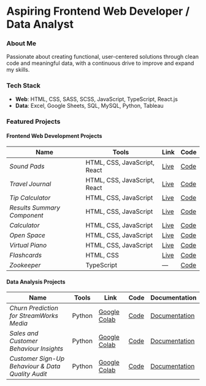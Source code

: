 # Aspiring Frontend Web Developer / Data Analyst

### About Me
Passionate about creating functional, user-centered solutions through clean code and meaningful data, with a continuous drive to improve and expand my skills.


### Tech Stack
* **Web**: HTML, CSS, SASS, SCSS, JavaScript, TypeScript, React.js
* **Data**: Excel, Google Sheets, SQL, MySQL, Python, Tableau


### Featured Projects

#### Frontend Web Development Projects

| **Name** | **Tools** | **Link** | **Code** |
| --- | --- | --- | --- |
| *Sound Pads* | HTML, CSS, JavaScript, React | [Live](https://camelia-osan.github.io/Sound-Pads/) | [Code](https://github.com/camelia-osan/Sound-Pads) |
| *Travel Journal* | HTML, CSS, JavaScript, React | [Live](https://camelia-osan.github.io/Travel-Journal/) | [Code](https://github.com/camelia-osan/Travel-Journal) |
| *Tip Calculator* | HTML, CSS, JavaScript | [Live](https://camelia-osan.github.io/Tip-Calculator/) | [Code](https://github.com/camelia-osan/Tip-Calculator) |
| *Results Summary Component* | HTML, CSS, JavaScript | [Live](https://camelia-osan.github.io/Results-Summary-Component/) | [Code](https://github.com/camelia-osan/Results-Summary-Component) |
| *Calculator* | HTML, CSS, JavaScript | [Live](https://camelia-osan.github.io/Calculator/) | [Code](https://github.com/camelia-osan/Calculator) |
| *Open Space* | HTML, CSS, JavaScript | [Live](https://camelia-osan.github.io/Open-Space/) | [Code](https://github.com/camelia-osan/Open-Space) |
| *Virtual Piano* | HTML, CSS, JavaScript | [Live](https://camelia-osan.github.io/Virtual-Piano/) | [Code](https://github.com/camelia-osan/Virtual-Piano) |
| *Flashcards* | HTML, CSS | [Live](https://camelia-osan.github.io/Flashcards/) | [Code](https://github.com/camelia-osan/Flashcards) | 
| *Zookeeper* | TypeScript | — | [Code](https://github.com/camelia-osan/Zookeeper) |

  
#### Data Analysis Projects

| **Name**  | **Tools** | **Link** | **Code** | **Documentation** |
| --- | --- | --- | --- | --- |
| *Churn Prediction for StreamWorks Media* | Python | [Google Colab](https://colab.research.google.com/drive/1KJzndkwjR3Jv7p8UhB87Fj9IuB8RjLsF?usp=sharing) | [Code](https://github.com/camelia-osan/Churn-Prediction-for-StreamWorks-Media) | [Documentation](https://github.com/camelia-osan/Churn-Prediction-for-StreamWorks-Media/blob/main/Documentation.pdf) |
| *Sales and Customer Behaviour Insights* | Python | [Google Colab](https://colab.research.google.com/drive/1RgoDI15ScDVkdg_ZkVY81uEEWeoWdx6Z?usp=sharing) | [Code](https://github.com/camelia-osan/Sales-and-Customer-Behaviour-Insights) | [Documentation](https://github.com/camelia-osan/Sales-and-Customer-Behaviour-Insights/blob/main/Documentation.pdf) |
| *Customer Sign-Up Behaviour & Data Quality Audit* | Python | [Google Colab](https://colab.research.google.com/drive/1Z3g8geKlOLZIl775fJkfLUT91183M34P?usp=sharing) | [Code](https://github.com/camelia-osan/Customer-Sign-Up-Behaviour-Data-Quality-Audit) | [Documentation](https://github.com/camelia-osan/Customer-Sign-Up-Behaviour-Data-Quality-Audit/blob/main/Documentation.pdf) |
